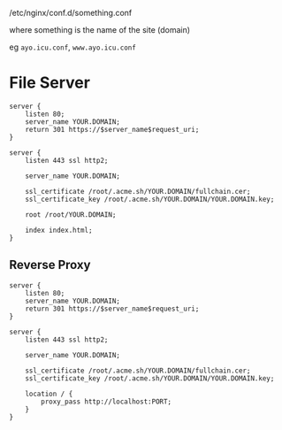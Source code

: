 /etc/nginx/conf.d/something.conf

where something is the name of the site (domain)

eg `ayo.icu.conf`, `www.ayo.icu.conf`

# File Server

```nginx
server {
	listen 80;
    server_name YOUR.DOMAIN;
    return 301 https://$server_name$request_uri;
}
    
server {
    listen 443 ssl http2;
    
	server_name YOUR.DOMAIN;
    
	ssl_certificate /root/.acme.sh/YOUR.DOMAIN/fullchain.cer;
	ssl_certificate_key /root/.acme.sh/YOUR.DOMAIN/YOUR.DOMAIN.key;
    
	root /root/YOUR.DOMAIN;
    
	index index.html;
}
```

## Reverse Proxy
```nginx
server {
	listen 80;
    server_name YOUR.DOMAIN;
    return 301 https://$server_name$request_uri;
}
    
server {
    listen 443 ssl http2;
    
	server_name YOUR.DOMAIN;
    
	ssl_certificate /root/.acme.sh/YOUR.DOMAIN/fullchain.cer;
	ssl_certificate_key /root/.acme.sh/YOUR.DOMAIN/YOUR.DOMAIN.key;
    
	location / {
		proxy_pass http://localhost:PORT;
	}
}
```